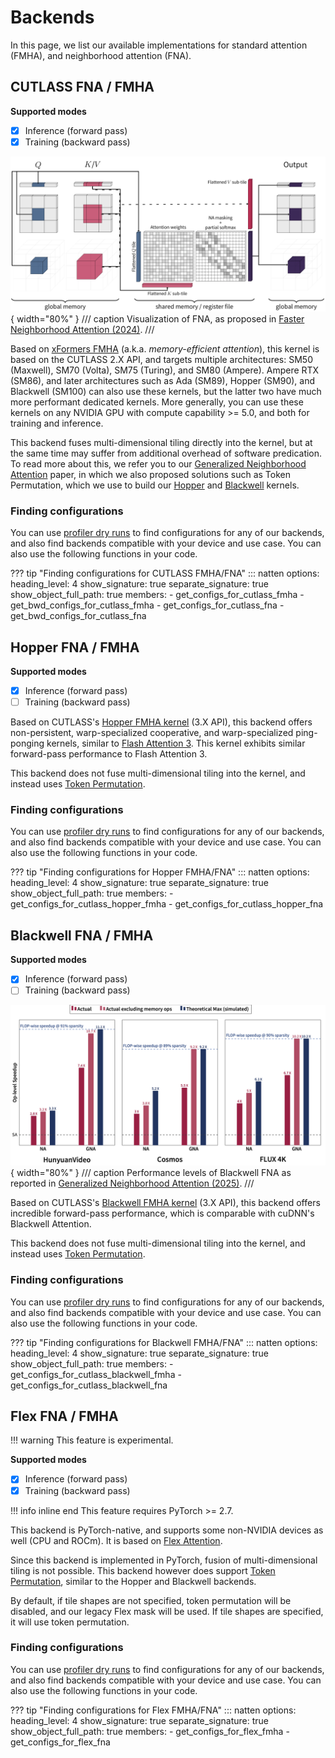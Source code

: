 # Backends

In this page, we list our available implementations for standard attention (FMHA), and neighborhood
attention (FNA).

## CUTLASS FNA / FMHA

**Supported modes**

- [x] Inference (forward pass)
- [x] Training (backward pass)

![FNA visualization](assets/ampere-fna-viz.png){ width="80%" }
/// caption
Visualization of FNA, as proposed in
[Faster Neighborhood Attention (2024)](https://arxiv.org/abs/2403.04690).
///

Based on
[xFormers FMHA](https://github.com/NVIDIA/cutlass/tree/main/examples/41_fused_multi_head_attention)
(a.k.a. _memory-efficient attention_), this kernel is based on the CUTLASS 2.X API, and targets
multiple architectures: SM50 (Maxwell), SM70 (Volta), SM75 (Turing), and SM80 (Ampere).
Ampere RTX (SM86), and later architectures such as Ada (SM89), Hopper (SM90), and Blackwell (SM100)
can also use these kernels, but the latter two have much more performant dedicated kernels.
More generally, you can use these kernels on any NVIDIA GPU with compute capability >= 5.0, and
both for training and inference.

This backend fuses multi-dimensional tiling directly into the kernel, but at the same time may
suffer from additional overhead of software predication.
To read more about this, we refer you to our
[Generalized Neighborhood Attention](https://arxiv.org/abs/2504.16922) paper, in which we also
proposed solutions such as Token Permutation, which we use to build our
[Hopper](#hopper-fna-fmha) and [Blackwell](#blackwell-fna-fmha) kernels.


### Finding configurations

You can use [profiler dry runs](profiler.md#dry-run) to find configurations for any of our
backends, and also find backends compatible with your device and use case. You can also use the
following functions in your code.

??? tip "Finding configurations for CUTLASS FMHA/FNA"
    ::: natten
        options:
              heading_level: 4
              show_signature: true
              separate_signature: true
              show_object_full_path: true
              members:
                  - get_configs_for_cutlass_fmha
                  - get_bwd_configs_for_cutlass_fmha
                  - get_configs_for_cutlass_fna
                  - get_bwd_configs_for_cutlass_fna


## Hopper FNA / FMHA

**Supported modes**

- [x] Inference (forward pass)
- [ ] Training (backward pass)

Based on CUTLASS's
[Hopper FMHA kernel](https://github.com/NVIDIA/cutlass/tree/main/examples/88_hopper_fmha)
(3.X API), this backend offers non-persistent,
warp-specialized cooperative, and warp-specialized ping-ponging kernels, similar to
[Flash Attention 3](https://arxiv.org/abs/2407.08608). This kernel exhibits similar forward-pass
performance to Flash Attention 3.

This backend does not fuse multi-dimensional tiling into the kernel, and instead uses
[Token Permutation](https://arxiv.org/abs/2504.16922).

### Finding configurations

You can use [profiler dry runs](profiler.md#dry-run) to find configurations for any of our
backends, and also find backends compatible with your device and use case. You can also use the
following functions in your code.

??? tip "Finding configurations for Hopper FMHA/FNA"
    ::: natten
        options:
              heading_level: 4
              show_signature: true
              separate_signature: true
              show_object_full_path: true
              members:
                  - get_configs_for_cutlass_hopper_fmha
                  - get_configs_for_cutlass_hopper_fna


## Blackwell FNA / FMHA

**Supported modes**

- [x] Inference (forward pass)
- [ ] Training (backward pass)

![Blackwell FNA performance sample](assets/blackwell-fna-perf.png){ width="80%" }
/// caption
Performance levels of Blackwell FNA as reported in
[Generalized Neighborhood Attention (2025)](https://arxiv.org/abs/2504.16922).
///

Based on CUTLASS's
[Blackwell FMHA kernel](https://github.com/NVIDIA/cutlass/tree/main/examples/77_blackwell_fmha)
(3.X API), this backend offers incredible forward-pass performance, which is comparable with
cuDNN's Blackwell Attention.

This backend does not fuse multi-dimensional tiling into the kernel, and instead uses
[Token Permutation](https://arxiv.org/abs/2504.16922).

### Finding configurations

You can use [profiler dry runs](profiler.md#dry-run) to find configurations for any of our
backends, and also find backends compatible with your device and use case. You can also use the
following functions in your code.

??? tip "Finding configurations for Blackwell FMHA/FNA"
    ::: natten
        options:
              heading_level: 4
              show_signature: true
              separate_signature: true
              show_object_full_path: true
              members:
                  - get_configs_for_cutlass_blackwell_fmha
                  - get_configs_for_cutlass_blackwell_fna


## Flex FNA / FMHA

!!! warning
    This feature is experimental.

**Supported modes**

- [x] Inference (forward pass)
- [x] Training (backward pass)

!!! info inline end
    This feature requires PyTorch >= 2.7.

This backend is PyTorch-native, and supports some non-NVIDIA devices as well (CPU and ROCm).
It is based on 
[Flex Attention](https://docs.pytorch.org/docs/stable/nn.attention.flex_attention.html#module-torch.nn.attention.flex_attention).

Since this backend is implemented in PyTorch, fusion of multi-dimensional tiling is not possible.
This backend however does support [Token Permutation](https://arxiv.org/abs/2504.16922), similar to
the Hopper and Blackwell backends.

By default, if tile shapes are not specified, token permutation will be disabled, and our
legacy Flex mask will be used.
If tile shapes are specified, it will use token permutation.

### Finding configurations

You can use [profiler dry runs](profiler.md#dry-run) to find configurations for any of our
backends, and also find backends compatible with your device and use case. You can also use the
following functions in your code.

??? tip "Finding configurations for Flex FMHA/FNA"
    ::: natten
        options:
              heading_level: 4
              show_signature: true
              separate_signature: true
              show_object_full_path: true
              members:
                  - get_configs_for_flex_fmha
                  - get_configs_for_flex_fna
